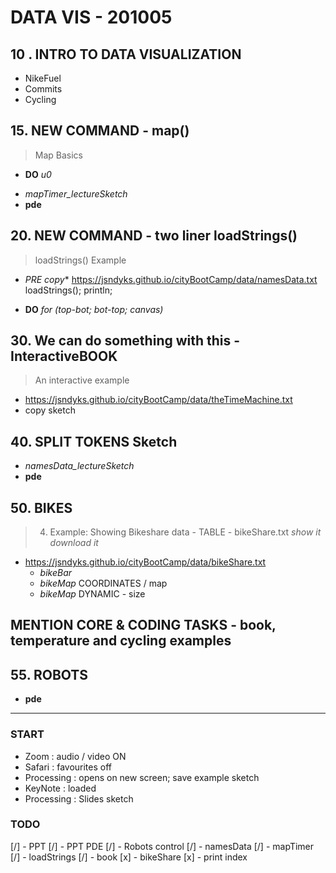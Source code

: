 # DATA VIS - 201005

## 10 . INTRO TO DATA VISUALIZATION
 - NikeFuel
 - Commits
 - Cycling

## 15. NEW COMMAND - map()
  > Map Basics
  * **DO** _u0_
  - *mapTimer_lectureSketch*
  - **pde**

## 20. NEW COMMAND - two liner loadStrings()
  > loadStrings() Example
  - *PRE copy**
  https://jsndyks.github.io/cityBootCamp/data/namesData.txt
  loadStrings();
  println;

  * **DO** _for (top-bot; bot-top; canvas)_

## 30. We can do something with this - InteractiveBOOK
  > An interactive example
  - https://jsndyks.github.io/cityBootCamp/data/theTimeMachine.txt
  - copy sketch

## 40. SPLIT TOKENS Sketch
  - *namesData_lectureSketch*
  - **pde**

## 50. BIKES
  > 4. Example: Showing Bikeshare data
	- TABLE - bikeShare.txt _show it_ _download it_
  - https://jsndyks.github.io/cityBootCamp/data/bikeShare.txt
	- *bikeBar*
	- *bikeMap* COORDINATES / map
	- *bikeMap* DYNAMIC - size

## **MENTION** CORE & CODING TASKS - book, temperature and cycling examples

## 55. ROBOTS
- **pde**

---
### START

- Zoom : audio / video ON
- Safari : favourites off
- Processing : opens on new screen; save example sketch
- KeyNote : loaded
- Processing : Slides sketch

### TODO
  [/] - PPT
  [/] - PPT PDE
  [/] - Robots control
  [/] - namesData
  [/] - mapTimer
  [/] - loadStrings
  [/] - book
  [x] - bikeShare
  [x] - print index
